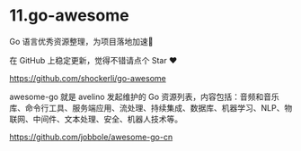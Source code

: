 # 11.go-awesome


Go 语言优秀资源整理，为项目落地加速🏃

在 GitHub 上稳定更新，觉得不错请点个 Star ❤️

https://github.com/shockerli/go-awesome


awesome-go 就是 avelino 发起维护的 Go 资源列表，内容包括：音频和音乐库、命令行工具、服务端应用、流处理、持续集成、数据库、机器学习、NLP、物联网、中间件、文本处理、安全、机器人技术等。

https://github.com/jobbole/awesome-go-cn
